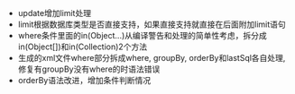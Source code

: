 - update增加limit处理
- limit根据数据库类型是否直接支持，如果直接支持就直接在后面附加limit语句
- where条件里面的in(Object...)从编译警告和处理的简单性考虑，拆分成in(Object[])和in(Collection)2个方法
- 生成的xml文件where部分拆成where, groupBy, orderBy和lastSql各自处理, 修复有groupBy没有where的时语法错误
- orderBy语法改进，增加条件判断情况

